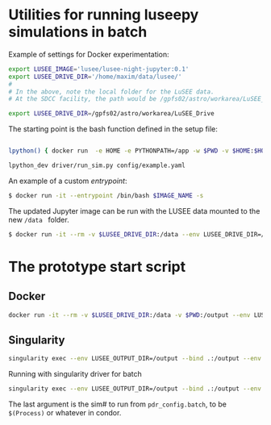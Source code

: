 # Utilities for running luseepy simulations in batch

Example of settings for Docker experimentation:
```bash
export LUSEE_IMAGE='lusee/lusee-night-jupyter:0.1'
export LUSEE_DRIVE_DIR='/home/maxim/data/lusee/'
#
# In the above, note the local folder for the LuSEE data.
# At the SDCC facility, the path would be /gpfs02/astro/workarea/LuSEE_Drive e.g.

export LUSEE_DRIVE_DIR=/gpfs02/astro/workarea/LuSEE_Drive
```

The starting point is the bash function defined in the setup file:
```bash

lpython() { docker run  -e HOME -e PYTHONPATH=/app -w $PWD -v $HOME:$HOME -e LUSEE_DRIVE_DIR --user $(id -u):$(id -g) -it  $LUSEE_IMAGE  python $@; }

lpython_dev driver/run_sim.py config/example.yaml
```

An example of a custom _entrypoint_:

```bash
$ docker run -it --entrypoint /bin/bash $IMAGE_NAME -s
```

The updated Jupyter image can be run with the LUSEE data mounted to the new `/data ` folder.

```bash
$ docker run -it --rm -v $LUSEE_DRIVE_DIR:/data --env LUSEE_DRIVE_DIR=/data lusee/lusee-night-jupyter:0.1 bash
```

# The prototype start script

## Docker

```bash
docker run -it --rm -v $LUSEE_DRIVE_DIR:/data -v $PWD:/output --env LUSEE_DRIVE_DIR=/data --env PYTHONPATH=/app --env LUSEE_OUTPUT_DIR=/output --entrypoint /app/simulation/driver/run_sim.py lusee/lusee-night-jupyter:0.1 /app/simulation/config/example.yaml
```

## Singularity

```bash
singularity exec --env LUSEE_OUTPUT_DIR=/output --bind .:/output --env LUSEE_DRIVE_DIR=/gpfs02/astro/workarea/LuSEE_Drive --env PYTHONPATH=/app -B /gpfs02/astro/workarea/LuSEE_Drive -B ${LOCAL} docker://lusee/lusee-night-jupyter:0.1 /app/simulation/driver/run_sim.py  /app/simulation/config/example.yaml
```

Running with singularity driver for batch

```bash
singularity exec --env LUSEE_OUTPUT_DIR=/output --bind .:/output --env LUSEE_DRIVE_DIR=/gpfs02/astro/workarea/LuSEE_Drive --env PYTHONPATH=/app -B /gpfs02/astro/workarea/LuSEE_Drive -B `pwd`:/app docker://lusee/lusee-night-jupyter:0.1 python /app/simulation/driver/run_batch.py /app/simulation/config/pdr_run.yaml /app/simulation/config/pdr_config.batch 2
```
The last argument is the sim# to run from `pdr_config.batch`, to be `$(Process)` or whatever in condor.
